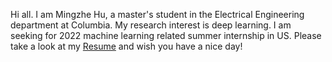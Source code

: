 Hi all. I am Mingzhe Hu, a master's student in the Electrical Engineering department at Columbia. My research interest is deep learning. I am seeking for 2022 machine learning related summer internship in US. Please take a look at my [Resume](/superbtum.github.io/resume/) and wish you have a nice day!
